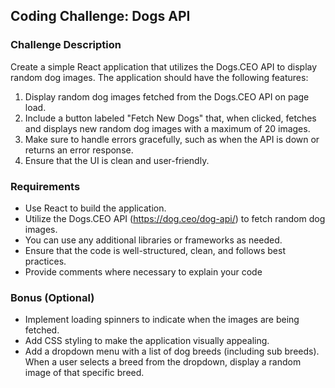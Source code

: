 ## Coding Challenge: Dogs API 

### Challenge Description

Create a simple React application that utilizes the Dogs.CEO API to display random dog images. The application should have the following features:

1. Display random dog images fetched from the Dogs.CEO API on page load.
2. Include a button labeled "Fetch New Dogs" that, when clicked, fetches and displays new random dog images with a maximum of 20 images.
3. Make sure to handle errors gracefully, such as when the API is down or returns an error response.
4. Ensure that the UI is clean and user-friendly.

### Requirements

- Use React to build the application.
- Utilize the Dogs.CEO API (https://dog.ceo/dog-api/) to fetch random dog images.
- You can use any additional libraries or frameworks as needed.
- Ensure that the code is well-structured, clean, and follows best practices.
- Provide comments where necessary to explain your code

### Bonus (Optional)

- Implement loading spinners to indicate when the images are being fetched.
- Add CSS styling to make the application visually appealing.
- Add a dropdown menu with a list of dog breeds (including sub breeds). When a user selects a breed from the dropdown, display a random image of that specific breed.